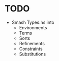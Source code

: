 # TODO

* Smash Types.hs into
  + Environments
  + Terms 
  + Sorts
  + Refinements
  + Constraints
  + Substitutions
